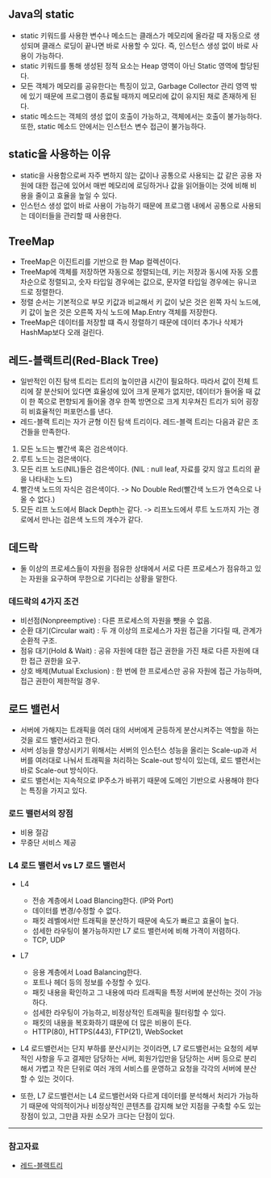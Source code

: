 ## Java의 static
- static 키워드를 사용한 변수나 메소드는 클래스가 메모리에 올라갈 때 자동으로 생성되며 클래스 로딩이 끝나면 바로 사용할 수 있다. 즉, 인스턴스 생성 없이 바로 사용이 가능하다.
- static 키워드를 통해 생성된 정적 요소는 Heap 영역이 아닌 Static 영역에 할당된다.
- 모든 객체가 메모리를 공유한다는 특징이 있고, Garbage Collector 관리 영역 밖에 있기 때문에 프로그램이 종료될 때까지 메모리에 값이 유지된 채로 존재하게 된다.
- static 메소드는 객체의 생성 없이 호출이 가능하고, 객체에서는 호출이 불가능하다. 또한, static 메소드 안에서는 인스턴스 변수 접근이 불가능하다.

## static을 사용하는 이유
- static을 사용함으로써 자주 변하지 않는 값이나 공통으로 사용되는 값 같은 공용 자원에 대한 접근에 있어서 매번 메모리에 로딩하거나 값을 읽어들이는 것에 비해 비용을 줄이고 효율을 높일 수 있다.
- 인스턴스 생성 없이 바로 사용이 가능하기 때문에 프로그램 내에서 공통으로 사용되는 데이터들을 관리할 때 사용한다.

## TreeMap
- TreeMap은 이진트리를 기반으로 한 Map 컬렉션이다.
- TreeMap에 객체를 저장하면 자동으로 정렬되는데, 키는 저장과 동시에 자동 오름차순으로 정렬되고, 숫자 타입일 경우에는 값으로, 문자열 타입일 경우에는 유니코드로 정렬한다.
- 정렬 순서는 기본적으로 부모 키값과 비교해서 키 값이 낮은 것은 왼쪽 자식 노드에, 키 값이 높은 것은 오른쪽 자식 노드에 Map.Entry 객체를 저장한다.
- TreeMap은 데이터를 저장할 떄 즉시 정렬하기 때문에 데이터 추가나 삭제가 HashMap보다 오래 걸린다.

## 레드-블랙트리(Red-Black Tree)
- 일반적인 이진 탐색 트리는 트리의 높이만큼 시간이 필요하다. 따라서 값이 전체 트리에 잘 분산되어 있다면 효율성에 있어 크게 문제가 없지만, 데이터가 들어올 때 값이 한 쪽으로 편향되게 들어올 경우 한쪽 방면으로 크게 치우쳐진 트리가 되어 굉장히 비효율적인 퍼포먼스를 낸다.
- 레드-블랙 트리는 자가 균형 이진 탐색 트리이다. 레드-블랙 트리는 다음과 같은 조건들을 만족한다.
1. 모든 노드는 빨간색 혹은 검은색이다.
2. 루트 노드는 검은색이다.
3. 모든 리프 노드(NIL)들은 검은색이다. (NIL : null leaf, 자료를 갖지 않고 트리의 끝을 나타내는 노드)
4. 빨간색 노드의 자식은 검은색이다. -> No Double Red(빨간색 노드가 연속으로 나올 수 없다.)
5. 모든 리프 노드에서 Black Depth는 같다. -> 리프노드에서 루트 노드까지 가는 경로에서 만나는 검은색 노드의 개수가 같다.

## 데드락
- 둘 이상의 프로세스들이 자원을 점유한 상태에서 서로 다른 프로세스가 점유하고 있는 자원을 요구하며 무한으로 기다리는 상황을 말한다.
### 데드락의 4가지 조건
- 비선점(Nonpreemptive) : 다른 프로세스의 자원을 뺏을 수 없음.
- 순환 대기(Circular wait) : 두 개 이상의 프로세스가 자원 접근을 기다릴 때, 관계가 순환적 구조.
- 점유 대기(Hold & Wait) : 공유 자원에 대한 접근 권한을 가진 채로 다른 자원에 대한 접근 권한을 요구.
- 상호 배제(Mutual Exclusion) : 한 번에 한 프로세스만 공유 자원에 접근 가능하며, 접근 권한이 제한적일 경우.

## 로드 밸런서
- 서버에 가해지는 트래픽을 여러 대의 서버에게 균등하게 분산시켜주는 역할을 하는 것을 로드 밸런서라고 한다.
- 서버 성능을 향상시키기 위해서는 서버의 인스턴스 성능을 올리는 Scale-up과 서버를 여러대로 나눠서 트래픽을 처리하는 Scale-out 방식이 있는데, 로드 밸런서는 바로 Scale-out 방식이다.
- 로드 밸런서는 지속적으로 IP주소가 바뀌기 때문에 도메인 기반으로 사용해야 한다는 특징을 가지고 있다.
### 로드 밸런서의 장점
- 비용 절감
- 무중단 서비스 제공
### L4 로드 밸런서 vs L7 로드 밸런서
- L4
  - 전송 계층에서 Load Blancing한다. (IP와 Port)
  - 데이터를 변경/수정할 수 없다.
  - 패킷 레벨에서만 트래픽을 분산하기 때문에 속도가 빠르고 효율이 높다.
  - 섬세한 라우팅이 불가능하지만 L7 로드 밸런서에 비해 가격이 저렴하다.
  - TCP, UDP
- L7
  - 응용 계층에서 Load Balancing한다.
  - 포트나 헤더 등의 정보를 수정할 수 있다.
  - 패킷 내용을 확인하고 그 내용에 따라 트래픽을 특정 서버에 분산하는 것이 가능하다.
  - 섬세한 라우팅이 가능하고, 비정상적인 트래픽을 필터링할 수 있다.
  - 패킷의 내용을 복호화하기 떄문에 더 많은 비용이 든다.
  - HTTP(80), HTTPS(443), FTP(21), WebSocket

- L4 로드밸런서는 단지 부하를 분산시키는 것이라면, L7 로드밸런서는 요청의 세부적인 사항을 두고 결제만 담당하는 서버, 회원가입만을 담당하는 서버 등으로 분리해서 가볍고 작은 단위로 여러 개의 서비스를 운영하고 요청을 각각의 서버에 분산할 수 있는 것이다.
- 또한, L7 로드밸런서는 L4 로드밸런서와 다르게 데이터를 분석해서 처리가 가능하기 때문에 악의적이거나 비정상적인 콘텐츠를 감지해 보안 지점을 구축할 수도 있는 장점이 있고, 그만큼 자원 소모가 크다는 단점이 있다.

---
### 참고자료  
- [레드-블랙트리](https://code-lab1.tistory.com/62)
